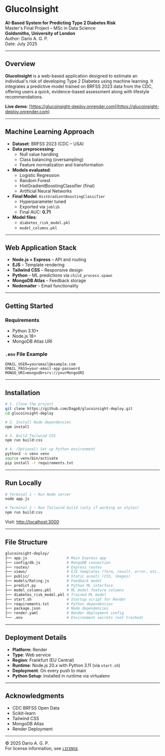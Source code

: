# GlucoInsight

**AI-Based System for Predicting Type 2 Diabetes Risk**  
Master's Final Project – MSc in Data Science  
**Goldsmiths, University of London**  
Author: Dario A. G. P.  
Date: July 2025

---

## Overview

**GlucoInsight** is a web-based application designed to estimate an individual's risk of developing Type 2 Diabetes using machine learning. It integrates a predictive model trained on BRFSS 2023 data from the CDC, offering users a quick, evidence-based assessment along with lifestyle recommendations.

**Live demo**: [https://glucoinsight-deploy.onrender.com](https://glucoinsight-deploy.onrender.com)

---

## Machine Learning Approach

- **Dataset**: BRFSS 2023 (CDC – USA)
- **Data preprocessing**:
  - Null value handling
  - Class balancing (oversampling)
  - Feature normalization and transformation
- **Models evaluated**:
  - Logistic Regression
  - Random Forest
  - HistGradientBoostingClassifier (final)
  - Artificial Neural Networks
- **Final Model**: `HistGradientBoostingClassifier`
  - Hyperparameter tuned
  - Exported via `joblib`
  - Final AUC: **0.71**
- **Model files**:
  - `diabetes_risk_model.pkl`
  - `model_columns.pkl`

---

## Web Application Stack

- **Node.js + Express** – API and routing
- **EJS** – Template rendering
- **Tailwind CSS** – Responsive design
- **Python** – ML predictions via `child_process.spawn`
- **MongoDB Atlas** – Feedback storage
- **Nodemailer** – Email functionality

---

## Getting Started

### Requirements

- Python 3.10+
- Node.js 18+
- MongoDB Atlas URI

### `.env` File Example

```env
EMAIL_USER=youremail@example.com
EMAIL_PASS=your-email-app-password
MONGO_URI=mongodb+srv://yourMongoURI
```

---

## Installation

```bash
# 1. Clone the project
git clone https://github.com/Dagp8/glucoinsight-deploy.git
cd glucoinsight-deploy

# 2. Install Node dependencies
npm install

# 3. Build Tailwind CSS
npm run build:css

# 4. (Optional) Set up Python environment
python3 -m venv venv
source venv/bin/activate
pip install -r requirements.txt
```

---

## Run Locally

```bash
# Terminal 1 – Run Node server
node app.js

# Terminal 2 – Run Tailwind build (only if working on styles)
npm run build:css
```

Visit: [http://localhost:3000](http://localhost:3000)

---

## File Structure

```bash
glucoinsight-deploy/
├── app.js                  # Main Express app
├── config/db.js            # MongoDB connection
├── routes/                 # Express routes
├── views/                  # EJS templates (form, result, error, etc.)
├── public/                 # Static assets (CSS, images)
├── models/Rating.js        # Feedback model
├── predict.py              # Python ML interface
├── model_columns.pkl       # ML model feature columns
├── diabetes_risk_model.pkl # Trained ML model
├── start.sh                # Startup script for Render
├── requirements.txt        # Python dependencies
├── package.json            # Node dependencies
├── render.yaml             # Render deployment config
└── .env                    # Environment secrets (not tracked)
```

---

## Deployment Details

- **Platform**: Render
- **Type**: Web service
- **Region**: Frankfurt (EU Central)
- **Runtime**: Node.js 20.x with Python 3.11 (via `start.sh`)
- **Deployment**: On every push to main
- **Python Setup**: Installed in runtime via virtualenv

---

## Acknowledgments

- CDC BRFSS Open Data
- Scikit-learn
- Tailwind CSS
- MongoDB Atlas
- Render Deployment

---

© 2025 Dario A. G. P.  
For license information, see [`LICENSE`](./LICENSE).
